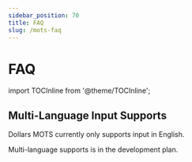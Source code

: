```yaml
---
sidebar_position: 70
title: FAQ
slug: /mots-faq
---	
```


# FAQ 

import TOCInline from '@theme/TOCInline';

<TOCInline toc={toc} />

## Multi-Language Input Supports

Dollars MOTS currently only supports input in English.

Multi-language supports is in the development plan.